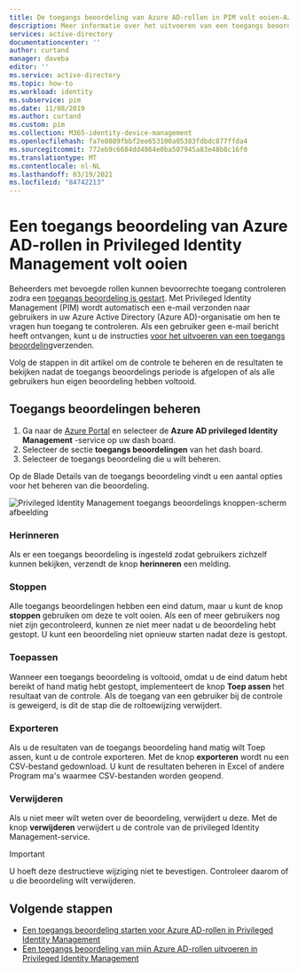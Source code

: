 ```yaml
---
title: De toegangs beoordeling van Azure AD-rollen in PIM volt ooien-Azure AD | Microsoft Docs
description: Meer informatie over het uitvoeren van een toegangs beoordeling van Azure AD-rollen in Azure AD Privileged Identity Management (PIM) en het weer geven van de resultaten
services: active-directory
documentationcenter: ''
author: curtand
manager: daveba
editor: ''
ms.service: active-directory
ms.topic: how-to
ms.workload: identity
ms.subservice: pim
ms.date: 11/08/2019
ms.author: curtand
ms.custom: pim
ms.collection: M365-identity-device-management
ms.openlocfilehash: fa7e8089fbbf2ee653100a05383fdbdc877ffda4
ms.sourcegitcommit: 772eb9c6684dd4864e0ba507945a83e48b8c16f0
ms.translationtype: MT
ms.contentlocale: nl-NL
ms.lasthandoff: 03/19/2021
ms.locfileid: "84742213"
---
```

# <a name="complete-an-access-review-of-azure-ad-roles-in-privileged-identity-management"></a>Een toegangs beoordeling van Azure AD-rollen in Privileged Identity Management volt ooien

Beheerders met bevoegde rollen kunnen bevoorrechte toegang controleren zodra een [toegangs beoordeling is gestart](pim-how-to-start-security-review.md).  Met Privileged Identity Management (PIM) wordt automatisch een e-mail verzonden naar gebruikers in uw Azure Active Directory (Azure AD)-organisatie om hen te vragen hun toegang te controleren. Als een gebruiker geen e-mail bericht heeft ontvangen, kunt u de instructies [voor het uitvoeren van een toegangs beoordeling](pim-how-to-perform-security-review.md)verzenden.

Volg de stappen in dit artikel om de controle te beheren en de resultaten te bekijken nadat de toegangs beoordelings periode is afgelopen of als alle gebruikers hun eigen beoordeling hebben voltooid.

## <a name="manage-access-reviews"></a>Toegangs beoordelingen beheren

1. Ga naar de [Azure Portal](https://portal.azure.com/) en selecteer de **Azure AD privileged Identity Management** -service op uw dash board.
1. Selecteer de sectie **toegangs beoordelingen** van het dash board.
1. Selecteer de toegangs beoordeling die u wilt beheren.

Op de Blade Details van de toegangs beoordeling vindt u een aantal opties voor het beheren van die beoordeling.

![Privileged Identity Management toegangs beoordelings knoppen-scherm afbeelding](./media/pim-how-to-complete-review/review-buttons.png)

### <a name="remind"></a>Herinneren

Als er een toegangs beoordeling is ingesteld zodat gebruikers zichzelf kunnen bekijken, verzendt de knop **herinneren** een melding.

### <a name="stop"></a>Stoppen

Alle toegangs beoordelingen hebben een eind datum, maar u kunt de knop **stoppen** gebruiken om deze te volt ooien. Als een of meer gebruikers nog niet zijn gecontroleerd, kunnen ze niet meer nadat u de beoordeling hebt gestopt. U kunt een beoordeling niet opnieuw starten nadat deze is gestopt.

### <a name="apply"></a>Toepassen

Wanneer een toegangs beoordeling is voltooid, omdat u de eind datum hebt bereikt of hand matig hebt gestopt, implementeert de knop **Toep assen** het resultaat van de controle. Als de toegang van een gebruiker bij de controle is geweigerd, is dit de stap die de roltoewijzing verwijdert.  

### <a name="export"></a>Exporteren

Als u de resultaten van de toegangs beoordeling hand matig wilt Toep assen, kunt u de controle exporteren. Met de knop **exporteren** wordt nu een CSV-bestand gedownload. U kunt de resultaten beheren in Excel of andere Program ma's waarmee CSV-bestanden worden geopend.

### <a name="delete"></a>Verwijderen

Als u niet meer wilt weten over de beoordeling, verwijdert u deze. Met de knop **verwijderen** verwijdert u de controle van de privileged Identity Management-service.

> [!IMPORTANT]
> U hoeft deze destructieve wijziging niet te bevestigen. Controleer daarom of u die beoordeling wilt verwijderen.

## <a name="next-steps"></a>Volgende stappen

- [Een toegangs beoordeling starten voor Azure AD-rollen in Privileged Identity Management](pim-how-to-start-security-review.md)
- [Een toegangs beoordeling van mijn Azure AD-rollen uitvoeren in Privileged Identity Management](pim-how-to-perform-security-review.md)
